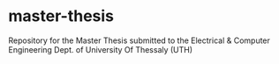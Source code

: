 # master-thesis
Repository for the Master Thesis submitted to the Electrical &amp; Computer Engineering Dept. of University Of Thessaly (UTH)
